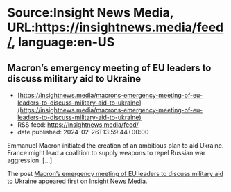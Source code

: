 # Source:Insight News Media, URL:https://insightnews.media/feed/, language:en-US

## Macron’s emergency meeting of EU leaders to discuss military aid to Ukraine
 - [https://insightnews.media/macrons-emergency-meeting-of-eu-leaders-to-discuss-military-aid-to-ukraine](https://insightnews.media/macrons-emergency-meeting-of-eu-leaders-to-discuss-military-aid-to-ukraine)
 - RSS feed: https://insightnews.media/feed/
 - date published: 2024-02-26T13:59:44+00:00

<p>Emmanuel Macron initiated the creation of an ambitious plan to aid Ukraine. France might lead a coalition to supply weapons to repel Russian war aggression. [&#8230;]</p>
<p>The post <a href="https://insightnews.media/macrons-emergency-meeting-of-eu-leaders-to-discuss-military-aid-to-ukraine/">Macron&#8217;s emergency meeting of EU leaders to discuss military aid to Ukraine</a> appeared first on <a href="https://insightnews.media">Insight News Media</a>.</p>

